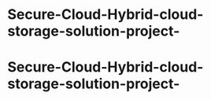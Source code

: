 # Secure-Cloud-Hybrid-cloud-storage-solution-project-
# Secure-Cloud-Hybrid-cloud-storage-solution-project-
